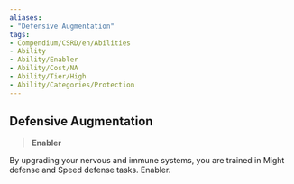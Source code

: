 ```yaml
---
aliases:
- "Defensive Augmentation"
tags:
- Compendium/CSRD/en/Abilities
- Ability
- Ability/Enabler
- Ability/Cost/NA
- Ability/Tier/High
- Ability/Categories/Protection
---
```


  
## Defensive Augmentation  
>**Enabler**
  
By upgrading your nervous and immune systems, you are trained in Might defense and Speed defense tasks. Enabler.